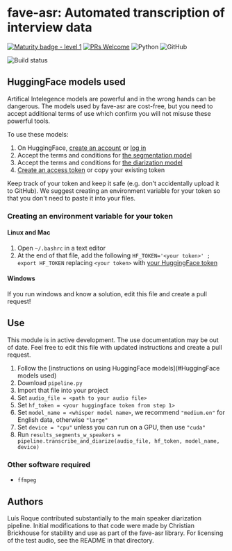 # fave-asr: Automated transcription of interview data
[![Maturity badge - level 1](https://img.shields.io/badge/Maturity_Level-In_development-yellowgreen)](http://www.jsoftware.us/vol10/31-E004.pdf)
[![PRs Welcome](https://img.shields.io/badge/Pull_Requests-welcome-brightgreen.svg)](http://makeapullrequest.com)
![Python](https://img.shields.io/badge/python-3.11-blue.svg)
![GitHub](https://img.shields.io/github/license/Forced-Alignment-and-Vowel-Extraction/fave-asr?color=blue)

![Build status](https://github.com/Forced-Alignment-and-Vowel-Extraction/fave-asr/actions/workflows/build.yml/badge.svg)
<!-- For the future: Coveralls for codecoverage -->

## HuggingFace models used
Artifical Intelegence models are powerful and in the wrong hands can be dangerous. 
The models used by fave-asr are cost-free, but you need to accept additional terms of use which confirm you will not misuse these powerful tools.

To use these models:
1. On HuggingFace, [create an account](https://huggingface.co/join) or [log in](https://huggingface.co/login)
2. Accept the terms and conditions for [the segmentation model](https://hf.co/pyannote/segmentation)
3. Accept the terms and conditions for [the diarization model](https://hf.co/pyannote/speaker-diarization)
4. [Create an access token](https://hf.co/settings/tokens) or copy your existing token

Keep track of your token and keep it safe (e.g. don't accidentally upload it to GitHub). 
We suggest creating an environment variable for your token so that you don't need to paste it into your files.

### Creating an environment variable for your token
#### Linux and Mac
1. Open `~/.bashrc` in a text editor
2. At the end of that file, add the following `HF_TOKEN='<your token>' ; export HF_TOKEN` replacing `<your token>` with [your HuggingFace token](https://hf.co/settings/tokens)

#### Windows
If you run windows and know a solution, edit this file and create a pull request!

## Use
This module is in active development. The use documentation may be out of date. Feel free to edit this file with updated instructions and create a pull request.
1. Follow the [instructions on using HuggingFace models](#HuggingFace models used)
2. Download `pipeline.py`
3. Import that file into your project
4. Set `audio_file = <path to your audio file>`
5. Set `hf_token = <your huggingface token from step 1>`
6. Set `model_name = <whisper model name>`, we recommend `"medium.en"` for English data, otherwise `"large"`
7. Set `device = "cpu"` unless you can run on a GPU, then use `"cuda"`
8. Run `results_segments_w_speakers = pipeline.transcribe_and_diarize(audio_file, hf_token, model_name, device)` 

### Other software required
* `ffmpeg`

## Authors
Luís Roque contributed substantially to the main speaker diarization pipeline. Initial modifications to that code were made by Christian Brickhouse for stability and use as part of the fave-asr library. For licensing of the test audio, see the README in that directory.
